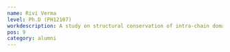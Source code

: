 ```yaml
---
name: Rivi Verma
level: Ph.D (PH12107)
workdescription: A study on structural conservation of intra-chain domain-domain interfaces - learning for modeling interfaces
pos: 9
category: alumni
---
```

